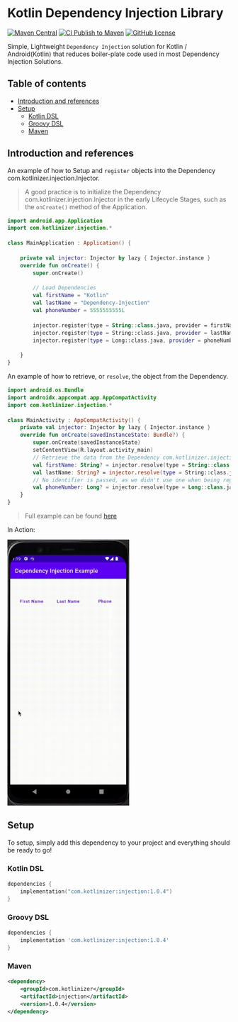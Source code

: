 # Kotlin Dependency Injection Library

[![Maven Central](https://img.shields.io/maven-central/v/com.kotlinizer/injection.svg?label=Maven%20Central)](https://search.maven.org/search?q=g:%22com.kotlinizer%22%20AND%20a:%22injection%22)
[![CI Publish to Maven](https://github.com/kotlinize/injection/actions/workflows/maven-publish.yml/badge.svg)](https://github.com/kotlinize/injection/actions/workflows/maven-publish.yml)
[![GitHub license](https://img.shields.io/badge/license-Apache%20License%202.0-orange.svg?style=flat)](http://www.apache.org/licenses/LICENSE-2.0)

Simple, Lightweight ```Dependency Injection``` solution for Kotlin / Android(Kotlin) that reduces boiler-plate code used in most Dependency Injection Solutions.

## Table of contents
<!--- TOC -->
* [Introduction and references](#introduction-and-references)
* [Setup](#setup)
  * [Kotlin DSL](#kotlin-dsl)
  * [Groovy DSL](#groovy-dsl)
  * [Maven](#maven)
<!--- END -->

## Introduction and references

An example of how to Setup and `register` objects into the Dependency com.kotlinizer.injection.Injector. 

> A good practice is to initialize the Dependency com.kotlinizer.injection.Injector in the early Lifecycle Stages, such as the `onCreate()` method of the Application.

```kotlin
import android.app.Application
import com.kotlinizer.injection.*

class MainApplication : Application() {
	
	private val injector: Injector by lazy { Injector.instance }
	override fun onCreate() {
		super.onCreate()
		
		// Load Dependencies
		val firstName = "Kotlin"
		val lastName = "Dependency-Injection"
		val phoneNumber = 5555555555L
		
		injector.register(type = String::class.java, provider = firstName, identifier = "FIRST_NAME")
		injector.register(type = String::class.java, provider = lastName, identifier = "LAST_NAME")
		injector.register(type = Long::class.java, provider = phoneNumber)
		
	}
}
```

An example of how to retrieve, or ```resolve```, the object from the Dependency.

```kotlin
import android.os.Bundle
import androidx.appcompat.app.AppCompatActivity
import com.kotlinizer.injection.*

class MainActivity : AppCompatActivity() {
	private val injector: Injector by lazy { Injector.instance }
	override fun onCreate(savedInstanceState: Bundle?) {
		super.onCreate(savedInstanceState)
		setContentView(R.layout.activity_main)
		// Retrieve the data from the Dependency com.kotlinizer.injection.Injector.
		val firstName: String? = injector.resolve(type = String::class.java, identifier = "FIRST_NAME")
		val lastName: String? = injector.resolve(type = String::class.java, identifier = "LAST_NAME")
		// No identifier is passed, as we didn't use one when being registered.
		val phoneNumber: Long? = injector.resolve(type = Long::class.java)
	}
}
```

> Full example can be found [here](https://github.com/kotlinize/dependency-injection-example)

In Action:

<img src="https://github.com/kotlinize/dependency-injection/blob/master/Dependency%20Injection%20Example.gif" width="275" height="600"/>

## Setup

To setup, simply add this dependency to your project and everything should be ready to go!

### Kotlin DSL
```kotlin
dependencies {
    implementation("com.kotlinizer:injection:1.0.4")
}
```

### Groovy DSL

```gradle
dependencies {
    implementation 'com.kotlinizer:injection:1.0.4'
}
```

### Maven
```xml
<dependency>
    <groupId>com.kotlinizer</groupId>
    <artifactId>injection</artifactId>
    <version>1.0.4</version>
</dependency>
```
